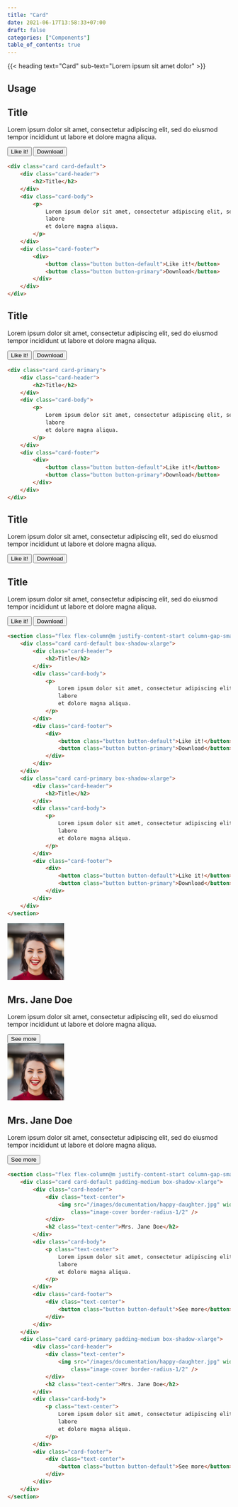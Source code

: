 ```yaml
---
title: "Card"
date: 2021-06-17T13:58:33+07:00
draft: false
categories: ["Components"]
table_of_contents: true
---
```


{{< heading text="Card" sub-text="Lorem ipsum sit amet dolor" >}}

## Usage

<div class="card card-default">
    <div class="card-header">
        <h2>Title</h2>
    </div>
    <div class="card-body">
        <p>
            Lorem ipsum dolor sit amet, consectetur adipiscing elit, sed do eiusmod tempor incididunt ut
            labore
            et dolore magna aliqua.
        </p>
    </div>
    <div class="card-footer">
        <div>
            <button class="button button-default">Like it!</button>
            <button class="button button-primary">Download</button>
        </div>
    </div>
</div>

``` html
<div class="card card-default">
    <div class="card-header">
        <h2>Title</h2>
    </div>
    <div class="card-body">
        <p>
            Lorem ipsum dolor sit amet, consectetur adipiscing elit, sed do eiusmod tempor incididunt ut
            labore
            et dolore magna aliqua.
        </p>
    </div>
    <div class="card-footer">
        <div>
            <button class="button button-default">Like it!</button>
            <button class="button button-primary">Download</button>
        </div>
    </div>
</div>
```

<div class="card card-primary">
    <div class="card-header">
        <h2>Title</h2>
    </div>
    <div class="card-body">
        <p>
            Lorem ipsum dolor sit amet, consectetur adipiscing elit, sed do eiusmod tempor incididunt ut
            labore
            et dolore magna aliqua.
        </p>
    </div>
    <div class="card-footer">
        <div>
            <button class="button button-default">Like it!</button>
            <button class="button button-primary">Download</button>
        </div>
    </div>
</div>

``` html
<div class="card card-primary">
    <div class="card-header">
        <h2>Title</h2>
    </div>
    <div class="card-body">
        <p>
            Lorem ipsum dolor sit amet, consectetur adipiscing elit, sed do eiusmod tempor incididunt ut
            labore
            et dolore magna aliqua.
        </p>
    </div>
    <div class="card-footer">
        <div>
            <button class="button button-default">Like it!</button>
            <button class="button button-primary">Download</button>
        </div>
    </div>
</div>
```

<section class="flex flex-column@m justify-content-start column-gap-small row-gap-small">
    <div class="card card-default box-shadow-xlarge">
        <div class="card-header">
            <h2>Title</h2>
        </div>
        <div class="card-body">
            <p>
                Lorem ipsum dolor sit amet, consectetur adipiscing elit, sed do eiusmod tempor incididunt ut
                labore
                et dolore magna aliqua.
            </p>
        </div>
        <div class="card-footer">
            <div>
                <button class="button button-default">Like it!</button>
                <button class="button button-primary">Download</button>
            </div>
        </div>
    </div>
    <div class="card card-primary box-shadow-xlarge">
        <div class="card-header">
            <h2>Title</h2>
        </div>
        <div class="card-body">
            <p>
                Lorem ipsum dolor sit amet, consectetur adipiscing elit, sed do eiusmod tempor incididunt ut
                labore
                et dolore magna aliqua.
            </p>
        </div>
        <div class="card-footer">
            <div>
                <button class="button button-default">Like it!</button>
                <button class="button button-primary">Download</button>
            </div>
        </div>
    </div>
</section>

``` html
<section class="flex flex-column@m justify-content-start column-gap-small row-gap-small">
    <div class="card card-default box-shadow-xlarge">
        <div class="card-header">
            <h2>Title</h2>
        </div>
        <div class="card-body">
            <p>
                Lorem ipsum dolor sit amet, consectetur adipiscing elit, sed do eiusmod tempor incididunt ut
                labore
                et dolore magna aliqua.
            </p>
        </div>
        <div class="card-footer">
            <div>
                <button class="button button-default">Like it!</button>
                <button class="button button-primary">Download</button>
            </div>
        </div>
    </div>
    <div class="card card-primary box-shadow-xlarge">
        <div class="card-header">
            <h2>Title</h2>
        </div>
        <div class="card-body">
            <p>
                Lorem ipsum dolor sit amet, consectetur adipiscing elit, sed do eiusmod tempor incididunt ut
                labore
                et dolore magna aliqua.
            </p>
        </div>
        <div class="card-footer">
            <div>
                <button class="button button-default">Like it!</button>
                <button class="button button-primary">Download</button>
            </div>
        </div>
    </div>
</section>
```

<section class="flex flex-column@m justify-content-start column-gap-small row-gap-small">
    <div class="card card-default padding-medium box-shadow-xlarge">
        <div class="card-header">
            <div class="text-center">
                <img src="/images/documentation/happy-daughter.jpg" width="128" height="128"
                    class="image-cover border-radius-1/2" />
            </div>
            <h2 class="text-center">Mrs. Jane Doe</h2>
        </div>
        <div class="card-body">
            <p class="text-center">
                Lorem ipsum dolor sit amet, consectetur adipiscing elit, sed do eiusmod tempor incididunt ut
                labore
                et dolore magna aliqua.
            </p>
        </div>
        <div class="card-footer">
            <div class="text-center">
                <button class="button button-default">See more</button>
            </div>
        </div>
    </div>
    <div class="card card-primary padding-medium box-shadow-xlarge">
        <div class="card-header">
            <div class="text-center">
                <img src="/images/documentation/happy-daughter.jpg" width="128" height="128"
                    class="image-cover border-radius-1/2" />
            </div>
            <h2 class="text-center">Mrs. Jane Doe</h2>
        </div>
        <div class="card-body">
            <p class="text-center">
                Lorem ipsum dolor sit amet, consectetur adipiscing elit, sed do eiusmod tempor incididunt ut
                labore
                et dolore magna aliqua.
            </p>
        </div>
        <div class="card-footer">
            <div class="text-center">
                <button class="button button-default">See more</button>
            </div>
        </div>
    </div>
</section>

``` html
<section class="flex flex-column@m justify-content-start column-gap-small row-gap-small">
    <div class="card card-default padding-medium box-shadow-xlarge">
        <div class="card-header">
            <div class="text-center">
                <img src="/images/documentation/happy-daughter.jpg" width="128" height="128"
                    class="image-cover border-radius-1/2" />
            </div>
            <h2 class="text-center">Mrs. Jane Doe</h2>
        </div>
        <div class="card-body">
            <p class="text-center">
                Lorem ipsum dolor sit amet, consectetur adipiscing elit, sed do eiusmod tempor incididunt ut
                labore
                et dolore magna aliqua.
            </p>
        </div>
        <div class="card-footer">
            <div class="text-center">
                <button class="button button-default">See more</button>
            </div>
        </div>
    </div>
    <div class="card card-primary padding-medium box-shadow-xlarge">
        <div class="card-header">
            <div class="text-center">
                <img src="/images/documentation/happy-daughter.jpg" width="128" height="128"
                    class="image-cover border-radius-1/2" />
            </div>
            <h2 class="text-center">Mrs. Jane Doe</h2>
        </div>
        <div class="card-body">
            <p class="text-center">
                Lorem ipsum dolor sit amet, consectetur adipiscing elit, sed do eiusmod tempor incididunt ut
                labore
                et dolore magna aliqua.
            </p>
        </div>
        <div class="card-footer">
            <div class="text-center">
                <button class="button button-default">See more</button>
            </div>
        </div>
    </div>
</section>
```